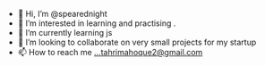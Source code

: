 - 👋 Hi, I’m @spearednight
- 👀 I’m interested in learning and practising . 
- 🌱 I’m currently learning js
- 💞️ I’m looking to collaborate on very small projects for my startup
- 📫 How to reach me ...tahrimahoque2@gmail.com

<!---
spearednight/spearednight is a ✨ special ✨ repository because its `README.md` (this file) appears on your GitHub profile.
You can click the Preview link to take a look at your changes.
--->
